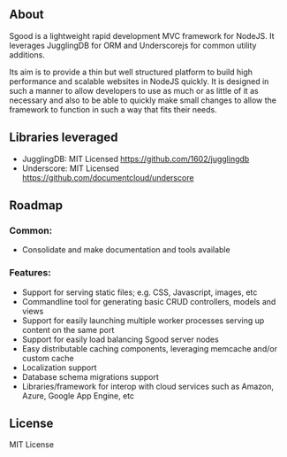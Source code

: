 ## About

Sgood is a lightweight rapid development MVC framework for NodeJS.  It leverages JugglingDB for ORM and 
Underscorejs for common utility additions.

Its aim is to provide a thin but well structured platform to build high performance and scalable websites 
in NodeJS quickly.  It is designed in such a manner to allow developers to use as much or as little of it 
as necessary and also to be able to quickly make small changes to allow the framework to function in 
such a way that fits their needs.

## Libraries leveraged

+ JugglingDB: MIT Licensed https://github.com/1602/jugglingdb
+ Underscore: MIT Licensed https://github.com/documentcloud/underscore

## Roadmap

### Common:

+ Consolidate and make documentation and tools available

### Features:

+ Support for serving static files; e.g. CSS, Javascript, images, etc
+ Commandline tool for generating basic CRUD controllers, models and views
+ Support for easily launching multiple worker processes serving up content on the same port
+ Support for easily load balancing Sgood server nodes
+ Easy distributable caching components, leveraging memcache and/or custom cache
+ Localization support
+ Database schema migrations support
+ Libraries/framework for interop with cloud services such as Amazon, Azure, Google App Engine, etc

## License

MIT License

